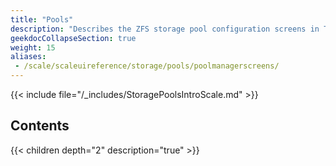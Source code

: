 ```yaml
---
title: "Pools"
description: "Describes the ZFS storage pool configuration screens in TrueNAS SCALE."
geekdocCollapseSection: true
weight: 15
aliases:
 - /scale/scaleuireference/storage/pools/poolmanagerscreens/
---
```


{{< include file="/_includes/StoragePoolsIntroScale.md" >}}

## Contents

{{< children depth="2" description="true" >}}
